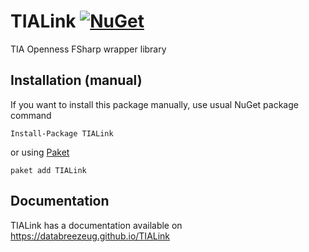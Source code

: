 # TIALink [![NuGet](https://img.shields.io/nuget/v/TIALink.svg?style=flat-square)](https://www.nuget.org/packages/TIALink/)

TIA Openness FSharp wrapper library

## Installation (manual)
If you want to install this package manually, use usual NuGet package command

    Install-Package TIALink

or using [Paket](http://fsprojects.github.io/Paket/getting-started.html)

    paket add TIALink


## Documentation
TIALink has a documentation available on https://databreezeug.github.io/TIALink
